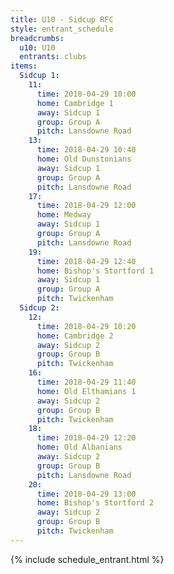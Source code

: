 ```yaml
---
title: U10 - Sidcup RFC
style: entrant_schedule
breadcrumbs:
  u10: U10
  entrants: clubs
items:
  Sidcup 1:
    11:
      time: 2018-04-29 10:00
      home: Cambridge 1
      away: Sidcup 1
      group: Group A
      pitch: Lansdowne Road
    13:
      time: 2018-04-29 10:40
      home: Old Dunstonians
      away: Sidcup 1
      group: Group A
      pitch: Lansdowne Road
    17:
      time: 2018-04-29 12:00
      home: Medway
      away: Sidcup 1
      group: Group A
      pitch: Lansdowne Road
    19:
      time: 2018-04-29 12:40
      home: Bishop's Stortford 1
      away: Sidcup 1
      group: Group A
      pitch: Twickenham
  Sidcup 2:
    12:
      time: 2018-04-29 10:20
      home: Cambridge 2
      away: Sidcup 2
      group: Group B
      pitch: Twickenham
    16:
      time: 2018-04-29 11:40
      home: Old Elthamians 1
      away: Sidcup 2
      group: Group B
      pitch: Twickenham
    18:
      time: 2018-04-29 12:20
      home: Old Albanians
      away: Sidcup 2
      group: Group B
      pitch: Lansdowne Road
    20:
      time: 2018-04-29 13:00
      home: Bishop's Stortford 2
      away: Sidcup 2
      group: Group B
      pitch: Twickenham
---
```


{% include schedule_entrant.html %}
